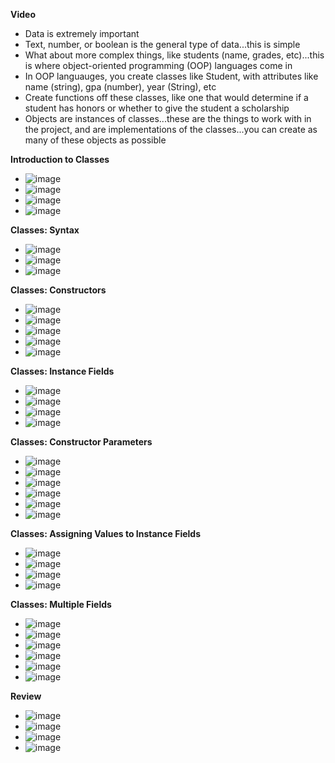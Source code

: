 **Video**
- Data is extremely important
- Text, number, or boolean is the general type of data...this is simple
- What about more complex things, like students (name, grades, etc)...this is where object-oriented programming (OOP) languages come in
- In OOP languauges, you create classes like Student, with attributes like name (string), gpa (number), year (String), etc
- Create functions off these classes, like one that would determine if a student has honors or whether to give the student a scholarship
- Objects are instances of classes...these are the things to work with in the project, and are implementations of the classes...you can create as many of these objects as possible

**Introduction to Classes**
- ![image](https://github.com/user-attachments/assets/9f53d34a-ffc8-46bf-b902-282fb3f2922a)
- ![image](https://github.com/user-attachments/assets/7f51fa41-6ca8-462a-9fb7-c14fdd667a9f)
- ![image](https://github.com/user-attachments/assets/056906c2-a053-4ea2-be75-f7c2a71dec8e)
- ![image](https://github.com/user-attachments/assets/dc27dfb3-5ca5-418c-8e76-8a93a70d8b49)

**Classes: Syntax**
- ![image](https://github.com/user-attachments/assets/1485431a-1127-4dee-b1c4-b4eb068ed490)
- ![image](https://github.com/user-attachments/assets/15c2819a-b43a-4fca-ba2d-ec1f7c268a9b)
- ![image](https://github.com/user-attachments/assets/4cbdb17e-5948-4d37-85c3-37df4266404a)

**Classes: Constructors**
- ![image](https://github.com/user-attachments/assets/945b38af-bb77-43e3-af71-638455161674)
- ![image](https://github.com/user-attachments/assets/043794b5-4a31-42d9-b971-11bc93066c77)
- ![image](https://github.com/user-attachments/assets/d4e0e131-7e71-4a64-8681-2f8875594d36)
- ![image](https://github.com/user-attachments/assets/5f37e023-1809-4189-a330-bf0f71e06eaa)
- ![image](https://github.com/user-attachments/assets/0e56a5ee-7d98-47ed-ac12-0b64275073d3)

**Classes: Instance Fields**
- ![image](https://github.com/user-attachments/assets/b8ac4f0f-58d6-4bcd-a573-6647e1136798)
- ![image](https://github.com/user-attachments/assets/662aa437-f7c1-4123-af92-d957695f464e)
- ![image](https://github.com/user-attachments/assets/496b2640-70b4-409f-be87-6a251340cd5f)
- ![image](https://github.com/user-attachments/assets/85e92938-5fd1-463f-9e1e-3976e5815694)

**Classes: Constructor Parameters**
- ![image](https://github.com/user-attachments/assets/50794fae-fe7a-4351-8fa6-e29c80d16a77)
- ![image](https://github.com/user-attachments/assets/e973e9f7-128b-457b-abef-b800b6e25948)
- ![image](https://github.com/user-attachments/assets/45ec880d-14e9-4d61-9af6-6fdd6402108e)
- ![image](https://github.com/user-attachments/assets/0c829e84-3699-4f03-908b-18f4cd16d047)
- ![image](https://github.com/user-attachments/assets/8e3c3538-04c2-4e46-ba77-1e4d9989807a)
- ![image](https://github.com/user-attachments/assets/cfa653e3-0e4c-4f94-bfa0-0e25c409b2a6)

**Classes: Assigning Values to Instance Fields**
- ![image](https://github.com/user-attachments/assets/54f062c0-2e88-41d4-a448-65bb5233b9d3)
- ![image](https://github.com/user-attachments/assets/4c9c118b-019e-4ab8-836f-ca68e4b7db95)
- ![image](https://github.com/user-attachments/assets/63cd431c-1282-488a-bcf8-3efa93822173)
- ![image](https://github.com/user-attachments/assets/24a8ea50-c78c-45d4-a02e-917d6221ac63)

**Classes: Multiple Fields**
- ![image](https://github.com/user-attachments/assets/de6f8bce-4594-44b8-8467-8d15e473cc3c)
- ![image](https://github.com/user-attachments/assets/c79a0a81-c6db-413a-b76e-7fdfffc9102d)
- ![image](https://github.com/user-attachments/assets/765d8f7c-052e-4238-b876-c14f3cba3d69)
- ![image](https://github.com/user-attachments/assets/37a01d37-f91a-41c0-9495-6491e2fe647d)
- ![image](https://github.com/user-attachments/assets/320292e8-772d-4ea4-8a2c-ea03aa907ea7)
- ![image](https://github.com/user-attachments/assets/a67f4ebc-e3cb-40bb-8087-89f49efc8ef5)

**Review**
- ![image](https://github.com/user-attachments/assets/20f7fdd4-231a-4d53-a3fd-b1991db3fb3e)
- ![image](https://github.com/user-attachments/assets/11bf301a-0074-46c0-85fc-2298f31d27ee)
- ![image](https://github.com/user-attachments/assets/d4986b10-40a0-4440-b833-3861a11f5081)
- ![image](https://github.com/user-attachments/assets/8ca05b91-55c4-4d75-85d6-1cfb302d77d6)










